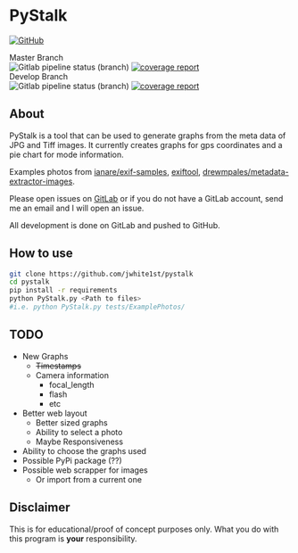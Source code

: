 # PyStalk

[![GitHub](https://img.shields.io/github/license/jwhite1st/pystalk?style=flat)](https://github.com/jwhite1st/PyStalk/blob/master/LICENSE)

Master Branch  
![Gitlab pipeline status (branch)](https://img.shields.io/gitlab/pipeline/jwhite1st/pystalk/master?label=Master%20Build&style=flat) [![coverage report](https://gitlab.com/jwhite1st/pystalk/badges/master/coverage.svg)](https://gitlab.com/jwhite1st/pystalk/commits/master)  
Develop Branch  
![Gitlab pipeline status (branch)](https://img.shields.io/gitlab/pipeline/jwhite1st/pystalk/develop?label=Develop%20Build&style=flat) [![coverage report](https://gitlab.com/jwhite1st/pystalk/badges/develop/coverage.svg)](https://gitlab.com/jwhite1st/pystalk/commits/develop)

## About

PyStalk is a tool that can be used to generate graphs from the meta data of JPG and Tiff images. It currently creates graphs for gps coordinates and a pie chart for mode information.

Examples photos from [ianare/exif-samples](https://github.com/ianare/exif-samples/tree/master/jpg/gps), [exiftool](https://owl.phy.queensu.ca/~phil/exiftool/sample_images.html), [drewmpales/metadata-extractor-images](https://github.com/drewnoakes/metadata-extractor-images).

Please open issues on [GitLab](https://gitlab.com/jwhite1st/PyStalk/issues) or if you do not have a GitLab account, send me an email and I will open an issue.

All development is done on GitLab and pushed to GitHub.

## How to use

```bash
git clone https://github.com/jwhite1st/pystalk
cd pystalk
pip install -r requirements
python PyStalk.py <Path to files>
#i.e. python PyStalk.py tests/ExamplePhotos/
```

## TODO

- New Graphs
  - ~~Timestamps~~
  - Camera information
    - focal_length
    - flash
    - etc
- Better web layout
  - Better sized graphs
  - Ability to select a photo
  - Maybe Responsiveness
- Ability to choose the graphs used
- Possible PyPi package (??)
- Possible web scrapper for images
  - Or import from a current one

## Disclaimer

This is for educational/proof of concept purposes only. What you do with this program is **your** responsibility.
